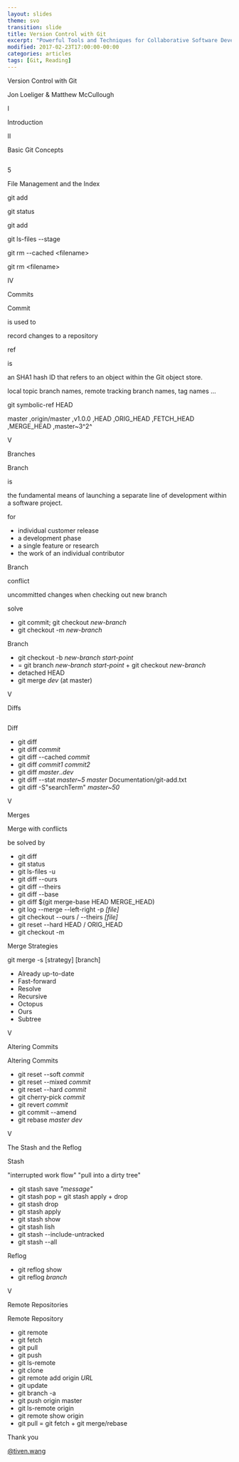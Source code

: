 ```yaml
---
layout: slides
theme: svo
transition: slide
title: Version Control with Git
excerpt: "Powerful Tools and Techniques for Collaborative Software Development. Although some familiarity with revision control systems will be good background material, a reader who is not familiar with any other system will still be able to learn enough about basic Git operations to be productive in a short while. More advanced readers should be able to gain insight into some of Git’s internal design and thus master some of its more powerful techniques."
modified: 2017-02-23T17:00:00-00:00
categories: articles
tags: [Git, Reading]
---
```


<section>
  <p class="Question">Version Control with Git</p>
  <p class="Author">Jon Loeliger & Matthew McCullough</p>
</section>

<section>
  <p class="Subject">I</p>
  <p class="Question">Introduction</p>
</section>

<section>
  <p class="Subject">II</p>
  <p class="Question">Basic Git Concepts</p>
</section>

<section>
   <img data-src="https://i.stack.imgur.com/XwVzT.png" style="background: white;">
</section>

<section>
  <p class="Subject">5</p>
  <p class="Question">File Management and the Index</p>
</section>

<section>
  <p class="Subject">git add</p>
  <p class="Object">git status</p>
  <p class="Object">git add</p>
  <p class="Object">git ls-files --stage</p>
  <p class="Object">git rm --cached &lt;filename&gt;</p>
  <p class="Object">git rm &lt;filename&gt;</p>
</section>

<section>
  <p class="Subject">IV</p>
  <p class="Question">Commits</p>
</section>

<section>
  <p class="Subject">Commit</p>
  <p class="Attributive">is used to</p>
  <p class="Object">record changes to a repository</p>
</section>

<section>
  <p class="Subject">ref</p>
  <p class="Attributive">is</p>
  <p class="Object">an SHA1 hash ID that refers to an object within the Git object store. </p>
  <p class="Object fragment fade-up">local topic branch names, remote tracking branch names, tag names ...</p>
  <p class="Attributive fragment fade-up">git symbolic-ref HEAD</p>
  <p>
    <span class="fragment fade-up">master</span>
    <span class="fragment fade-up">,origin/master</span>
    <span class="fragment fade-up">,v1.0.0</span>
    <span class="fragment fade-up">,HEAD</span>
    <span class="fragment fade-up">,ORIG_HEAD</span>
    <span class="fragment fade-up">,FETCH_HEAD</span>
    <span class="fragment fade-up">,MERGE_HEAD</span>
    <span class="fragment fade-up">,master~3^2^</span>
  </p>
</section>

<section>
  <p class="Subject">V</p>
  <p class="Question">Branches</p>
</section>

<section>
  <p class="Subject">Branch</p>
  <p class="Attributive">is</p>
  <p class="Object">the fundamental means of launching a separate line of development within a software project.</p>
  <p class="Subject">for</p>
  <ul>
    <li class="fragment fade-up">individual customer release</li>
    <li class="fragment fade-up">a development phase</li>
    <li class="fragment fade-up">a single feature or research</li>
    <li class="fragment fade-up">the work of an individual contributor</li>
  </ul>
</section>

<section>
  <p class="Subject">Branch</p>
  <p class="Attributive">conflict</p>
  <p class="Object">uncommitted changes when checking out new branch</p>
  <p class="Attributive">solve</p>
  <ul>
    <li class="fragment fade-up">git commit; git checkout <i>new-branch</i></li>
    <li class="fragment fade-up">git checkout -m <i>new-branch</i></li>
  </ul>
</section>

<section>
  <p class="Subject">Branch</p>
  <ul>
    <li class="fragment fade-up">git checkout -b <i>new-branch</i> <i>start-point</i></li>
    <li class="fragment fade-up">= git branch <i>new-branch</i> <i>start-point</i> + git checkout <i>new-branch</i></li>
    <li class="fragment fade-up">detached HEAD</li>
    <li class="fragment fade-up">git merge <i>dev</i> (at master)</li>
  </ul>
</section>

<section>
  <p class="Subject">V</p>
  <p class="Question">Diffs</p>
</section>

<section>
  <img data-src="/images/web/git-diff.jpg">
</section>

<section>
  <p class="Subject">Diff</p>
  <ul>
    <li class="fragment fade-up">git diff</li>
    <li class="fragment fade-up">git diff <i>commit</i></li>
    <li class="fragment fade-up">git diff --cached <i>commit</i></li>
    <li class="fragment fade-up">git diff <i>commit1</i> <i>commit2</i></li>
    <li class="fragment fade-up">git diff <i>master</i>..<i>dev</i></li>
    <li class="fragment fade-up">git diff --stat <i>master~5</i> <i>master</i> Documentation/git-add.txt</li>
    <li class="fragment fade-up">git diff -S"searchTerm" <i>master~50</i></li>
  </ul>
</section>

<section>
  <p class="Subject">V</p>
  <p class="Question">Merges</p>
</section>

<section>
  <p class="Subject">Merge with conflicts</p>
  <p class="Attributive">be solved by</p>
  <ul>
    <li class="fragment fade-up">git diff</li>
    <li class="fragment fade-up">git status</li>
    <li class="fragment fade-up">git ls-files -u</li>
    <li class="fragment fade-up">git diff --ours</li>
    <li class="fragment fade-up">git diff --theirs</li>
    <li class="fragment fade-up">git diff --base</li>
    <li class="fragment fade-up">git diff $(git merge-base HEAD MERGE_HEAD)</li>
    <li class="fragment fade-up">git log --merge --left-right -p <i>[file]</i></li>
    <li class="fragment fade-up">git checkout --ours / --theirs <i>[file]</i></li>
    <li class="fragment fade-up">git reset --hard HEAD / ORIG_HEAD</li>
    <li class="fragment fade-up">git checkout -m</li>
  </ul>
</section>

<section>
  <p class="Subject">Merge Strategies</p>
  <p class="Attributive">git merge -s [strategy] [branch]</p>
  <ul>
    <li class="fragment fade-up">Already up-to-date</li>
    <li class="fragment fade-up">Fast-forward</li>
    <li class="fragment fade-up">Resolve</li>
    <li class="fragment fade-up">Recursive</li>
    <li class="fragment fade-up">Octopus</li>
    <li class="fragment fade-up">Ours</li>
    <li class="fragment fade-up">Subtree</li>
  </ul>
</section>

<section>
  <p class="Subject">V</p>
  <p class="Question">Altering Commits</p>
</section>

<section>
  <p class="Subject">Altering Commits</p>
  <ul>
    <li class="fragment fade-up">git reset --soft <i>commit</i></li>
    <li class="fragment fade-up">git reset --mixed <i>commit</i></li>
    <li class="fragment fade-up">git reset --hard <i>commit</i></li>
    <li class="fragment fade-up">git cherry-pick <i>commit</i></li>
    <li class="fragment fade-up">git revert <i>commit</i></li>
    <li class="fragment fade-up">git commit --amend</li>
    <li class="fragment fade-up">git rebase <i>master</i> <i>dev</i></li>
  </ul>
</section>

<section>
  <p class="Subject">V</p>
  <p class="Question">The Stash and the Reflog</p>
</section>

<section>
  <p class="Subject">Stash</p>
  <p class="Attributive">"interrupted work flow"    "pull into a dirty tree"</p>
  <ul>
    <li class="fragment fade-up">git stash save <i>"message"</i></li>
    <li class="fragment fade-up">git stash pop = git stash apply + drop</li>
    <li class="fragment fade-up">git stash drop</li>
    <li class="fragment fade-up">git stash apply</li>
    <li class="fragment fade-up">git stash show</li>
    <li class="fragment fade-up">git stash lish</li>
    <li class="fragment fade-up">git stash --include-untracked</li>
    <li class="fragment fade-up">git stash --all</li>
  </ul>
</section>

<section>
  <p class="Subject">Reflog</p>
  <p class="Attributive"></p>
  <ul>
    <li class="fragment fade-up">git reflog show</li>
    <li class="fragment fade-up">git reflog <i>branch</i></li>
  </ul>
</section>

<section>
  <p class="Subject">V</p>
  <p class="Question">Remote Repositories</p>
</section>

<section>
  <p class="Subject">Remote Repository</p>
  <p class="Attributive"></p>
  <ul>
    <li class="fragment fade-up">git remote</li>
    <li class="fragment fade-up">git fetch</li>
    <li class="fragment fade-up">git pull</li>
    <li class="fragment fade-up">git push</li>
    <li class="fragment fade-up">git ls-remote</li>
    <li class="fragment fade-up">git clone</li>
    <li class="fragment fade-up">git remote add origin <i>URL</i></li>
    <li class="fragment fade-up">git update</li>
    <li class="fragment fade-up">git branch -a</li>
    <li class="fragment fade-up">git push origin master</li>
    <li class="fragment fade-up">git ls-remote origin</li>
    <li class="fragment fade-up">git remote show origin</li>
    <li class="fragment fade-up">git pull = git fetch + git merge/rebase</li>
  </ul>
</section>

<section>
  <p class="Question">Thank you</p>
  <p class="Author"><a href="http://tiven.wang">@tiven.wang</a></p>
</section>
